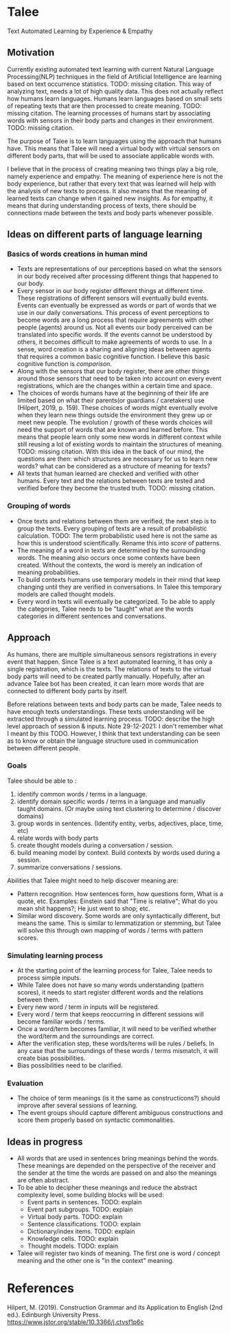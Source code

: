 # Talee
Text Automated Learning by Experience &amp; Empathy

## Motivation
Currently existing automated text learning with current Natural Language Processing(NLP) techniques in the field of Artificial Intelligence are learning based on text occurrence statistics. TODO: missing citation. This way of analyzing text, needs a lot of high quality data. This does not actually reflect how humans learn languages. Humans learn languages based on small sets of repeating texts that are then processed to create meaning. TODO: missing citation. The learning processes of humans start by associating words with sensors in their body parts and changes in their environment. TODO: missing citation.

The purpose of Talee is to learn languages using the approach that humans have. This means that Talee will need a virtual body with virtual sensors on different body parts, that will be used to associate applicable words with. 

I believe that in the process of creating meaning two things play a big role, namely experience and empathy. The meaning of experience here is not the body experience, but rather that every text that was learned will help with the analysis of new texts to process. It also means that the meaning of learned texts can change when it gained new insights. As for empathy, it means that during understanding process of texts, there should be connections made between the texts and body parts whenever possible.

## Ideas on different parts of language learning
### Basics of words creations in human mind
- Texts are representations of our perceptions based on what the sensors in our body received after processing different things that happened to our body.
- Every sensor in our body register different things at different time. These registrations of different sensors will eventually build events. Events can eventually be expressed as words or part of words that we use in our daily conversations. This process of event perceptions to become words are a long process that require agreements with other people (agents) around us. Not all events our body perceived can be translated into specific words. If the events cannot be understood by others, it becomes difficult to make agreements of words to use. In a sense, word creation is a sharing and aligning ideas between agents that requires a common basic cognitive function. I believe this basic cognitive function is *comparison*. 
- Along with the sensors that our body register, there are other things around those sensors that need to be taken into account on every event registrations, which are the changes within a certain time and space.
- The choices of words humans have at the beginning of their life are limited based on what their parents(or guardians / caretakers) use (Hilpert, 2019, p. 159). These choices of words might eventually evolve when they learn new things outside the environment they grew up or meet new people. The evolution / growth of these words choices will need the support of words that are known and learned before. This means that people learn only some new words in different context while still reusing a lot of existing words to maintain the structures of meaning. TODO: missing citation. With this idea in the back of our mind, the questions are then: which structures are necessary for us to learn new words? what can be considered as a structure of meaning for texts?
- All texts that human learned are checked and verified with other humans. Every text and the relations between texts are tested and verified before they become the trusted truth. TODO: missing citation.

### Grouping of words
- Once texts and relations between them are verified, the next step is to group the texts. Every grouping of texts are a result of probabilistic calculation. TODO: The term probabilistic used here is not the same as how this is understood scientifically. Rename this into *score* of patterns. 
- The meaning of a word in texts are determined by the surrounding words. The meaning also occurs once some contexts have been created. Without the contexts, the word is merely an indication of meaning probabilities.
- To build contexts humans use temporary models in their mind that keep changing until they are verified in conversations. In Talee this temporary models are called thought models.
- Every word in texts will eventually be categorized. To be able to apply the categories, Talee needs to be "taught" what are the words categories in different sentences and conversations.

## Approach
As humans, there are multiple simultaneous sensors registrations in every event that happen. Since Talee is a text automated learning, it has only a single registration, which is the texts. The relations of texts to the virtual body parts will need to be created partly manually. Hopefully, after an advance Talee bot has been created, it can learn more words that are connected to different body parts by itself.

Before relations between texts and body parts can be made, Talee needs to have enough texts understandings. These texts understanding will be extracted through a simulated learning process.
TODO: describe the high level approach of session & inputs. Note 29-12-2021: I don't remember what I meant by this TODO. However, I think that text understanding can be seen as to know or obtain the language structure used in communication between different people.

### Goals
Talee should be able to :
1. identify common words / terms in a language.
2. identify domain specific words / terms in a language and manually taught domains. (Or maybe using text clustering to determine / discover domains)
3. group words in sentences. (Identify entity, verbs, adjectives, place, time, etc)
4. relate words with body parts
5. create thought models during a conversation / session.
6. build meaning model by context. Build contexts by words used during a session.
7. summarize conversations / sessions.

Abilities that Talee might need to help discover meaning are:
- Pattern recognition. How sentences form, how questions form, What is a quote, etc. Examples: Einstein said that "Time is relative"; What do you mean shit happens?; He just went to shop; etc.
- Similar word discovery. Some words are only syntactically different, but means the same. This is similar to lemmatization or stemming, but Talee will solve this through own mapping of words / terms with pattern scores.

### Simulating learning process
- At the starting point of the learning process for Talee, Talee needs to process simple inputs.
- While Talee does not have so many words understanding (pattern scores), it needs to start register different words and the relations between them.
- Every new word / term in inputs will be registered.
- Every word / term that keeps reoccurring in different sessions will become familiar words / terms.
- Once a word/term becomes familiar, it will need to be verified whether the word/term and the surroundings are correct.
- After the verification step, these words/terms will be rules / beliefs. In any case that the surroundings of these words / terms mismatch, it will create bias possibilities.
- Bias possibilities need to be clarified.  

### Evaluation
- The choice of term meanings (is it the same as constructicons?) should improve after several sessions of learning.
- The event groups should capture different ambiguous constructions and score them properly based on syntactic commonalities.
 
## Ideas in progress
- All words that are used in sentences bring meanings behind the words. These meanings are depended on the perspective of the receiver and the sender at the time the words are passed on and also the meanings are often abstract.
- To be able to decipher these meanings and reduce the abstract complexity level, some building blocks will be used: 
  - Event parts in sentences. TODO: explain
  - Event part subgroups. TODO: explain
  - Virtual body parts. TODO: explain
  - Sentence classifications. TODO: explain
  - Dictionary/index items. TODO: explain
  - Knowledge cells. TODO: explain
  - Thought models. TODO: explain
- Talee will register two kinds of meaning. The first one is word / concept meaning and the other one is "in the context" meaning.
 
# References

Hilpert, M. (2019). Construction Grammar and its Application to English (2nd ed.). Edinburgh University Press. https://www.jstor.org/stable/10.3366/j.ctvsf1p6c